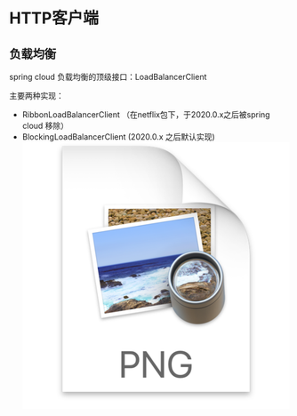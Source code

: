 # HTTP客户端

## 负载均衡
spring cloud 负载均衡的顶级接口：LoadBalancerClient

主要两种实现：
* RibbonLoadBalancerClient  （在netflix包下，于2020.0.x之后被spring cloud 移除）
* BlockingLoadBalancerClient (2020.0.x 之后默认实现)
![img.png](img.png)

